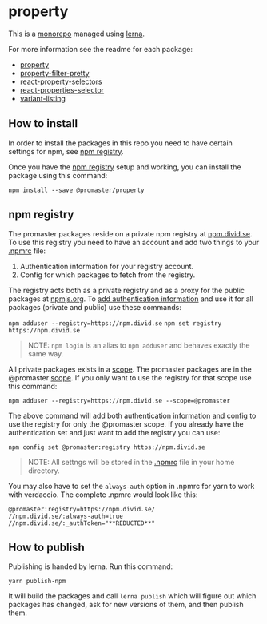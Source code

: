 # property

This is a [monorepo](https://medium.com/@maoberlehner/monorepos-in-the-wild-33c6eb246cb9) managed using [lerna](https://lernajs.io/). 

For more information see the readme for each package:

* [property](packages/property/README.md)
* [property-filter-pretty](packages/property-filter-pretty/README.md)
* [react-property-selectors](packages/react-property-selectors/README.md)
* [react-properties-selector](packages/react-properties-selector/README.md)
* [variant-listing](packages/variant-listing/README.md)

## How to install

In order to install the packages in this repo you need to have certain settings for npm, see [npm registry](#npm-registry).

Once you have the [npm registry](#npm-registry) setup and working, you can install the package using this command:

`npm install --save @promaster/property`

## npm registry

The promaster packages reside on a private npm registry at [npm.divid.se](https://npm.divid.se). To use this registry you need to have an account and add two things to your [.npmrc](https://docs.npmjs.com/files/npmrc) file:

1. Authentication information for your registry account.
2. Config for which packages to fetch from the registry.

The registry acts both as a private registry and as a proxy for the public packages at [npmjs.org](http://npmjs.org). To [add authentication information](https://docs.npmjs.com/cli/adduser) and use it for all packages (private and public) use these commands:

`npm adduser --registry=https://npm.divid.se`
`npm set registry https://npm.divid.se`

> NOTE: `npm login` is an alias to `npm adduser` and behaves exactly the same way.

All private packages exists in a [scope](https://docs.npmjs.com/misc/scope). The promaster packages are in the @promaster [scope](https://docs.npmjs.com/getting-started/scoped-packages). If you only want to use the registry for that scope use this command:

`npm adduser --registry=https://npm.divid.se --scope=@promaster`

The above command will add both authentication information and config to use the registry for only the @promaster scope. If you already have the authentication set and just want to add the registry you can use:

`npm config set @promaster:registry https://npm.divid.se`

> NOTE: All settngs will be stored in the [.npmrc](https://docs.npmjs.com/files/npmrc) file in your home directory.

You may also have to set the `always-auth` option in .npmrc for yarn to work with verdaccio. The complete .npmrc would look like this:

```
@promaster:registry=https://npm.divid.se/
//npm.divid.se/:always-auth=true
//npm.divid.se/:_authToken="**REDUCTED**"
```

## How to publish

Publishing is handed by lerna. Run this command:

```
yarn publish-npm
```

It will build the packages and call `lerna publish` which will figure out which packages has changed, ask for new versions of them, and then publish them.
